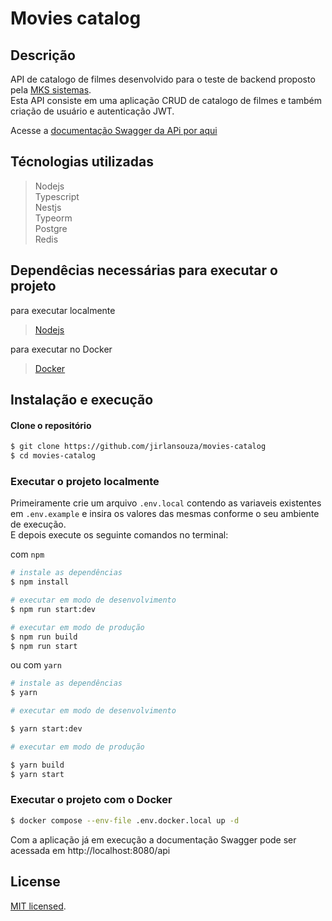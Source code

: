 # Movies catalog

## Descrição

API de catalogo de filmes desenvolvido para o teste de backend proposto pela [MKS sistemas](https://mkssistemas.com/).<br>
Esta API consiste em uma aplicação CRUD de catalogo de filmes e também criação de usuário e autenticação JWT.

Acesse a [documentação Swagger da APi por aqui](https://api-dot-movies-catalog-369900.uc.r.appspot.com/api)

## Técnologias utilizadas

> Nodejs  
> Typescript  
> Nestjs  
> Typeorm  
> Postgre  
> Redis

## Dependêcias necessárias para executar o projeto

para executar localmente

> [Nodejs](https://nodejs.org/en/)

para executar no Docker

> [Docker](https://docs.docker.com/get-docker/)

## Instalação e execução

#### Clone o repositório

```bash
$ git clone https://github.com/jirlansouza/movies-catalog
$ cd movies-catalog
```

### Executar o projeto localmente

Primeiramente crie um arquivo `.env.local` contendo as variaveis existentes em `.env.example` e insira os valores das mesmas conforme o seu ambiente de execução.  
E depois execute os seguinte comandos no terminal:

com `npm`

```bash
# instale as dependências
$ npm install

# executar em modo de desenvolvimento
$ npm run start:dev

# executar em modo de produção
$ npm run build
$ npm run start
```

ou com `yarn`

```bash
# instale as dependências
$ yarn

# executar em modo de desenvolvimento

$ yarn start:dev

# executar em modo de produção

$ yarn build
$ yarn start

```

### Executar o projeto com o Docker

```bash
$ docker compose --env-file .env.docker.local up -d
```

Com a aplicação já em execução a documentação Swagger pode ser acessada em http://localhost:8080/api

## License

[MIT licensed](LICENSE).
